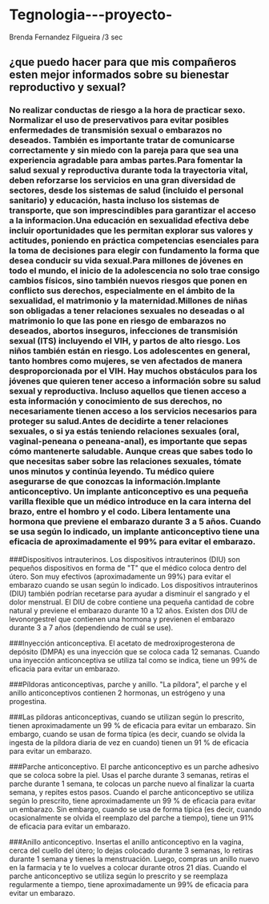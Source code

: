 # Tegnologia---proyecto-
Brenda Fernandez Filgueira /3 sec

## ¿que puedo hacer para que mis compañeros esten mejor informados sobre su bienestar reproductivo y sexual?

### No realizar conductas de riesgo a la hora de practicar sexo. Normalizar el uso de preservativos para evitar posibles enfermedades de transmisión sexual o embarazos no deseados. También es importante tratar de comunicarse correctamente y sin miedo con la pareja para que sea una experiencia agradable para ambas partes.Para fomentar la salud sexual y reproductiva durante toda la trayectoria vital, deben reforzarse los servicios en una gran diversidad de sectores, desde los sistemas de salud (incluido el personal sanitario) y educación, hasta incluso los sistemas de transporte, que son imprescindibles para garantizar el acceso a la informacion.Una educación en sexualidad efectiva debe incluir oportunidades que les permitan explorar sus valores y actitudes, poniendo en práctica competencias esenciales para la toma de decisiones para elegir con fundamento la forma que desea conducir su vida sexual.Para millones de jóvenes en todo el mundo, el inicio de la adolescencia no solo trae consigo cambios físicos, sino también nuevos riesgos que ponen en conflicto sus derechos, especialmente en el ámbito de la sexualidad, el matrimonio y la maternidad.Millones de niñas son obligadas a tener relaciones sexuales no deseadas o al matrimonio lo que las pone en riesgo de embarazos no deseados, abortos inseguros, infecciones de transmisión sexual (ITS) incluyendo el VIH, y partos de alto riesgo. Los niños también están en riesgo. Los adolescentes en general, tanto hombres como mujeres, se ven afectados de manera desproporcionada por el VIH. Hay muchos obstáculos para los jóvenes que quieren tener acceso a información sobre su salud sexual y reproductiva. Incluso aquellos que tienen acceso a esta información y conocimiento de sus derechos, no necesariamente tienen acceso a los servicios necesarios para proteger su salud.Antes de decidirte a tener relaciones sexuales, o si ya estás teniendo relaciones sexuales (oral, vaginal-peneana o peneana-anal), es importante que sepas cómo mantenerte saludable. Aunque creas que sabes todo lo que necesitas saber sobre las relaciones sexuales, tómate unos minutos y continúa leyendo. Tu médico quiere asegurarse de que conozcas la información.Implante anticonceptivo. Un implante anticonceptivo es una pequeña varilla flexible que un médico introduce en la cara interna del brazo, entre el hombro y el codo. Libera lentamente una hormona que previene el embarazo durante 3 a 5 años. Cuando se usa según lo indicado, un implante anticonceptivo tiene una eficacia de aproximadamente el 99% para evitar el embarazo.

###Dispositivos intrauterinos. Los dispositivos intrauterinos (DIU) son pequeños dispositivos en forma de "T" que el médico coloca dentro del útero. Son muy efectivos (aproximadamente un 99%) para evitar el embarazo cuando se usan según lo indicado. Los dispositivos intrauterinos (DIU) también podrían recetarse para ayudar a disminuir el sangrado y el dolor menstrual. El DIU de cobre contiene una pequeña cantidad de cobre natural y previene el embarazo durante 10 a 12 años. Existen dos DIU de levonorgestrel que contienen una hormona y previenen el embarazo durante 3 a 7 años (dependiendo de cuál se use).

###Inyección anticonceptiva. El acetato de medroxiprogesterona de depósito (DMPA) es una inyección que se coloca cada 12 semanas. Cuando una inyección anticonceptiva se utiliza tal como se indica, tiene un 99% de eficacia para evitar un embarazo.

###Píldoras anticonceptivas, parche y anillo. "La píldora", el parche y el anillo anticonceptivos contienen 2 hormonas, un estrógeno y una progestina.

###Las píldoras anticonceptivas, cuando se utilizan según lo prescrito, tienen aproximadamente un 99 % de eficacia para evitar un embarazo. Sin embargo, cuando se usan de forma típica (es decir, cuando se olvida la ingesta de la píldora diaria de vez en cuando) tienen un 91 % de eficacia para evitar un embarazo.

###Parche anticonceptivo. El parche anticonceptivo es un parche adhesivo que se coloca sobre la piel. Usas el parche durante 3 semanas, retiras el parche durante 1 semana, te colocas un parche nuevo al finalizar la cuarta semana, y repites estos pasos. Cuando el parche anticonceptivo se utiliza según lo prescrito, tiene aproximadamente un 99 % de eficacia para evitar un embarazo. Sin embargo, cuando se usa de forma típica (es decir, cuando ocasionalmente se olvida el reemplazo del parche a tiempo), tiene un 91% de eficacia para evitar un embarazo.

###Anillo anticonceptivo. Insertas el anillo anticonceptivo en la vagina, cerca del cuello del útero; lo dejas colocado durante 3 semanas, lo retiras durante 1 semana y tienes la menstruación. Luego, compras un anillo nuevo en la farmacia y te lo vuelves a colocar durante otros 21 días. Cuando el parche anticonceptivo se utiliza según lo prescrito y se reemplaza regularmente a tiempo, tiene aproximadamente un 99% de eficacia para evitar un embarazo.



